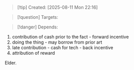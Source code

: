 
>[!tip] Created: [2025-08-11 Mon 22:16]

>[!question] Targets: 

>[!danger] Depends: 

1. contribution of cash prior to the fact - forward incentive
2. doing the thing - may borrow from prior art
3. late contribution - cash for tech - back incentive
4. attribution of reward

Elder.


